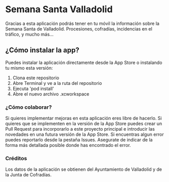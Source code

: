 # Semana Santa Valladolid

Gracias a esta aplicación podrás tener en tu móvil la información sobre la Semana Santa de Valladolid. Procesiones, cofradías, incidencias en el tráfico, y mucho más...

## ¿Cómo instalar la app?

Puedes instalar la aplicación directamente desde la App Store o instalando tu mismo esta versión:

1. Clona este repositorio
2. Abre Terminal y ve a la ruta del repositorio
3. Ejecuta 'pod install'
4. Abre el nuevo archivo .xcworkspace


### ¿Cómo colaborar?

Si quieres implementar mejoras en esta aplicación eres libre de hacerlo. Si quieres que se implementen en la versión de la App Store puedes crear un Pull Request para incorporarlo a este proyecto principal e introducir las novedades en una futura versión de la App Store.
Si encuentras algun error puedes reportarlo desde la pestaña Issues. Asegurate de indicar de la forma más detallada posible donde has encontrado el error.



### Créditos

Los datos de la aplicación se obtienen del Ayuntamiento de Valladolid y de la Junta de Cofradías.
